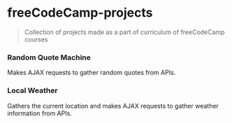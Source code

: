 # freeCodeCamp-projects

> Collection of projects made as a part of curriculum of freeCodeCamp courses

### Random Quote Machine

Makes AJAX requests to gather random quotes from APIs.

### Local Weather

Gathers the current location and makes AJAX requests to gather weather information from APIs.